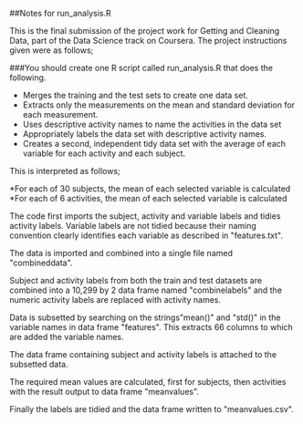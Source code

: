 ##Notes for run_analysis.R

This is the final submission of the project work for Getting and Cleaning Data, part of the Data Science track on Coursera.
The project instructions given were as follows;


###You should create one R script called run_analysis.R that does the following. 

* Merges the training and the test sets to create one data set.
* Extracts only the measurements on the mean and standard deviation for each measurement. 
* Uses descriptive activity names to name the activities in the data set
* Appropriately labels the data set with descriptive activity names. 
* Creates a second, independent tidy data set with the average of each variable for each activity and each subject.

This is interpreted as follows;

*For each of 30 subjects, the mean of each selected variable is calculated
*For each of 6 activities, the mean of each selected variable is calculated

The code first imports the subject, activity and variable labels and tidies activity labels.  Variable labels are not tidied
because their naming convention clearly identifies each variable as described in "features.txt".

The data is imported and combined into a single file named "combineddata".

Subject and activity labels from both the train and test datasets are combined into a 10,299 by 2 data frame named "combinelabels" and the numeric activity labels are replaced with activity names.

Data is subsetted by searching on the strings"mean()" and "std()" in the variable names in data frame "features".
This extracts 66 columns to which are added the variable names.

The data frame containing subject and activity labels is attached to the subsetted data.

The required mean values are calculated, first for subjects, then activities with the result output to data frame "meanvalues".

Finally the labels are tidied and the data frame written to "meanvalues.csv".
